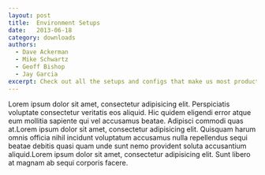 ```yaml
---
layout: post
title:  Environment Setups
date:   2013-06-18
category: downloads
authors:
  - Dave Ackerman
  - Mike Schwartz
  - Geoff Bishop
  - Jay Garcia
excerpt: Check out all the setups and configs that make us most productive at work.
---
```


Lorem ipsum dolor sit amet, consectetur adipisicing elit. Perspiciatis voluptate consectetur veritatis eos aliquid. Hic quidem eligendi error atque eum mollitia sapiente qui vel accusamus beatae. Adipisci commodi quas at.Lorem ipsum dolor sit amet, consectetur adipisicing elit. Quisquam harum omnis officia nihil incidunt voluptatum accusamus nulla repellendus sequi beatae debitis quasi quam unde sunt nemo provident soluta accusantium aliquid.Lorem ipsum dolor sit amet, consectetur adipisicing elit. Sunt libero at magnam ab sequi corporis facere.
